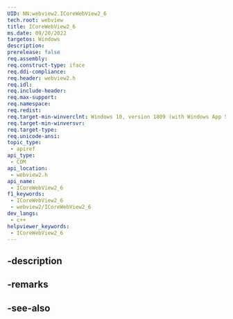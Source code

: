```yaml
---
UID: NN:webview2.ICoreWebView2_6
tech.root: webview
title: ICoreWebView2_6
ms.date: 09/20/2022
targetos: Windows
description: 
prerelease: false
req.assembly: 
req.construct-type: iface
req.ddi-compliance: 
req.header: webview2.h
req.idl: 
req.include-header: 
req.max-support: 
req.namespace: 
req.redist: 
req.target-min-winverclnt: Windows 10, version 1809 (with Windows App SDK 1.1 or later)
req.target-min-winversvr: 
req.target-type: 
req.unicode-ansi: 
topic_type:
 - apiref
api_type:
 - COM
api_location:
 - webview2.h
api_name:
 - ICoreWebView2_6
f1_keywords:
 - ICoreWebView2_6
 - webview2/ICoreWebView2_6
dev_langs:
 - c++
helpviewer_keywords:
 - ICoreWebView2_6
---
```


## -description

## -remarks

## -see-also

